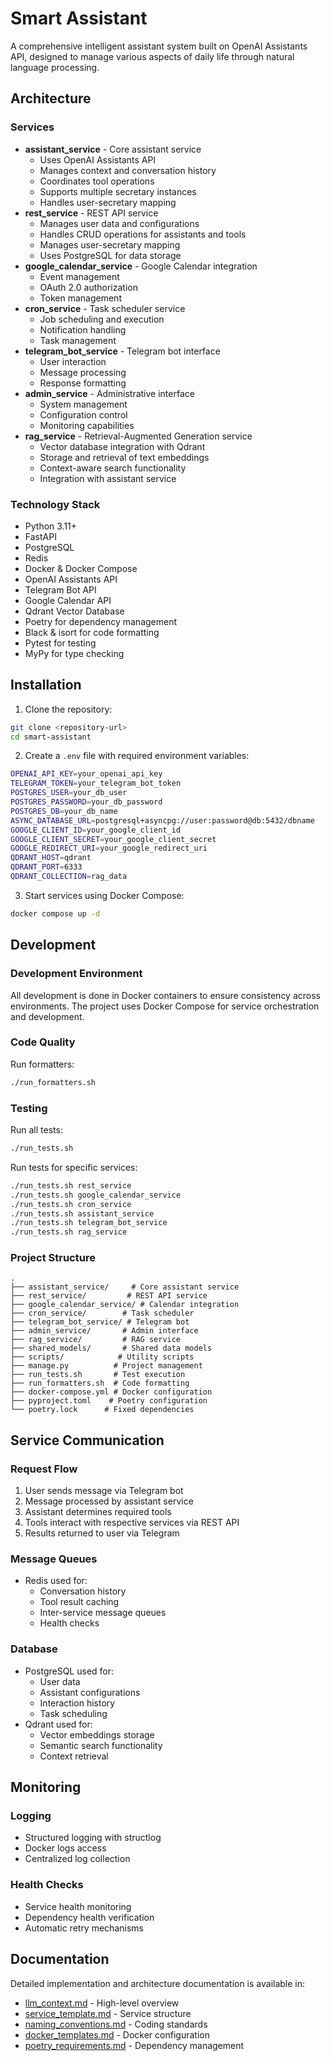 # Smart Assistant

A comprehensive intelligent assistant system built on OpenAI Assistants API, designed to manage various aspects of daily life through natural language processing.

## Architecture

### Services
- **assistant_service** - Core assistant service
  - Uses OpenAI Assistants API
  - Manages context and conversation history
  - Coordinates tool operations
  - Supports multiple secretary instances
  - Handles user-secretary mapping
- **rest_service** - REST API service
  - Manages user data and configurations
  - Handles CRUD operations for assistants and tools
  - Manages user-secretary mapping
  - Uses PostgreSQL for data storage
- **google_calendar_service** - Google Calendar integration
  - Event management
  - OAuth 2.0 authorization
  - Token management
- **cron_service** - Task scheduler service
  - Job scheduling and execution
  - Notification handling
  - Task management
- **telegram_bot_service** - Telegram bot interface
  - User interaction
  - Message processing
  - Response formatting
- **admin_service** - Administrative interface
  - System management
  - Configuration control
  - Monitoring capabilities
- **rag_service** - Retrieval-Augmented Generation service
  - Vector database integration with Qdrant
  - Storage and retrieval of text embeddings
  - Context-aware search functionality
  - Integration with assistant service

### Technology Stack
- Python 3.11+
- FastAPI
- PostgreSQL
- Redis
- Docker & Docker Compose
- OpenAI Assistants API
- Telegram Bot API
- Google Calendar API
- Qdrant Vector Database
- Poetry for dependency management
- Black & isort for code formatting
- Pytest for testing
- MyPy for type checking

## Installation

1. Clone the repository:
```bash
git clone <repository-url>
cd smart-assistant
```

2. Create a `.env` file with required environment variables:
```bash
OPENAI_API_KEY=your_openai_api_key
TELEGRAM_TOKEN=your_telegram_bot_token
POSTGRES_USER=your_db_user
POSTGRES_PASSWORD=your_db_password
POSTGRES_DB=your_db_name
ASYNC_DATABASE_URL=postgresql+asyncpg://user:password@db:5432/dbname
GOOGLE_CLIENT_ID=your_google_client_id
GOOGLE_CLIENT_SECRET=your_google_client_secret
GOOGLE_REDIRECT_URI=your_google_redirect_uri
QDRANT_HOST=qdrant
QDRANT_PORT=6333
QDRANT_COLLECTION=rag_data
```

3. Start services using Docker Compose:
```bash
docker compose up -d
```

## Development

### Development Environment
All development is done in Docker containers to ensure consistency across environments. The project uses Docker Compose for service orchestration and development.

### Code Quality
Run formatters:
```bash
./run_formatters.sh
```

### Testing
Run all tests:
```bash
./run_tests.sh
```

Run tests for specific services:
```bash
./run_tests.sh rest_service
./run_tests.sh google_calendar_service
./run_tests.sh cron_service
./run_tests.sh assistant_service
./run_tests.sh telegram_bot_service
./run_tests.sh rag_service
```

### Project Structure
```
.
├── assistant_service/     # Core assistant service
├── rest_service/         # REST API service
├── google_calendar_service/ # Calendar integration
├── cron_service/        # Task scheduler
├── telegram_bot_service/ # Telegram bot
├── admin_service/       # Admin interface
├── rag_service/         # RAG service
├── shared_models/       # Shared data models
├── scripts/            # Utility scripts
├── manage.py          # Project management
├── run_tests.sh       # Test execution
├── run_formatters.sh  # Code formatting
├── docker-compose.yml # Docker configuration
├── pyproject.toml    # Poetry configuration
└── poetry.lock      # Fixed dependencies
```

## Service Communication

### Request Flow
1. User sends message via Telegram bot
2. Message processed by assistant service
3. Assistant determines required tools
4. Tools interact with respective services via REST API
5. Results returned to user via Telegram

### Message Queues
- Redis used for:
  - Conversation history
  - Tool result caching
  - Inter-service message queues
  - Health checks

### Database
- PostgreSQL used for:
  - User data
  - Assistant configurations
  - Interaction history
  - Task scheduling
- Qdrant used for:
  - Vector embeddings storage
  - Semantic search functionality
  - Context retrieval

## Monitoring

### Logging
- Structured logging with structlog
- Docker logs access
- Centralized log collection

### Health Checks
- Service health monitoring
- Dependency health verification
- Automatic retry mechanisms

## Documentation

Detailed implementation and architecture documentation is available in:
- [llm_context.md](llm_context.md) - High-level overview
- [service_template.md](service_template.md) - Service structure
- [naming_conventions.md](naming_conventions.md) - Coding standards
- [docker_templates.md](docker_templates.md) - Docker configuration
- [poetry_requirements.md](poetry_requirements.md) - Dependency management 